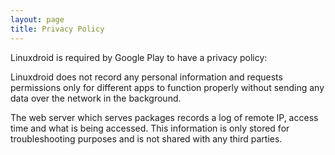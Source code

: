 ```yaml
---
layout: page
title: Privacy Policy
---
```


Linuxdroid is required by Google Play to have a privacy policy:

Linuxdroid does not record any personal information and requests permissions only for different apps to function properly without sending any data over the network in the background.

The web server which serves packages records a log of remote IP, access time and what is being accessed. This information is only stored for troubleshooting purposes and is not shared with any third parties.
